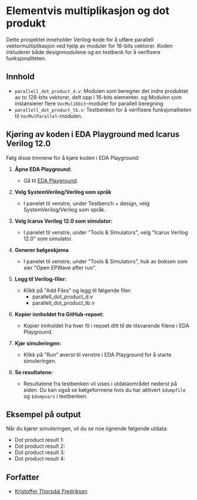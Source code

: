 # Elementvis multiplikasjon og dot produkt

Dette prosjektet inneholder Verilog-kode for å utføre parallell vektormultiplikasjon ved hjelp av moduler for 16-bits vektorer. Koden inkluderer både designmodulene og en testbenk for å verifisere funksjonaliteten.

## Innhold

- `parallell_dot_product_d.v`: Modulen som beregner det indre produktet av to 128-bits vektorer, delt opp i 16-bits elementer. og Modulen som instansierer flere `VecMul16bit`-moduler for parallell beregning
- `parallell_dot_product_tb.v`: Testbenken for å verifisere funksjonaliteten til `VecMulParallel`-modulen.

## Kjøring av koden i EDA Playground med Icarus Verilog 12.0

Følg disse trinnene for å kjøre koden i EDA Playground:

1. **Åpne EDA Playground:**
   - Gå til [EDA Playground](https://www.edaplayground.com/).

2. **Velg SystemVerilog/Verilog som språk**
   - I panelet til venstre, under Testbench + design, velg SystemVerilog/Verilog som språk.

4. **Velg Icarus Verilog 12.0 som simulator:**
   - I panelet til venstre, under "Tools & Simulators", velg "Icarus Verilog 12.0" som simulator.

5. **Generer bølgeskjema**
   - I panelet til venstre, under "Tools & Simulators", huk av boksen som sier "Open EPWave after run".

6. **Legg til Verilog-filer:**
   - Klikk på "Add Files" og legg til følgende filer:
     - parallell_dot_product_d.v
     - parallell_dot_product_tb.v

7. **Kopier innholdet fra GitHub-repoet:**
   - Kopier innholdet fra hver fil i repoet ditt til de tilsvarende filene i EDA Playground.

8. **Kjør simuleringen:**
   - Klikk på "Run" øverst til venstre i EDA Playground for å starte simuleringen.

9. **Se resultatene:**
   - Resultatene fra testbenken vil vises i utdataområdet nederst på siden. Du kan også se bølgeformene hvis du har aktivert `$dumpfile` og `$dumpvars` i testbenken.

## Eksempel på output

Når du kjører simuleringen, vil du se noe lignende følgende utdata:

- Dot product result 1: <resultat1>
- Dot product result 2: <resultat2>
- Dot product result 3: <resultat3>
- Dot product result 4: <resultat4>

## Forfatter

- [Kristoffer Thorsdal Fredriksen](https://github.com/kristofferFredriksen)
